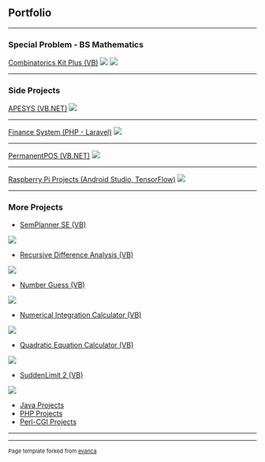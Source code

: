 ## Portfolio

---

### Special Problem - BS Mathematics 

[Combinatorics Kit Plus (VB)](/pdf/combinatorics_kit_plus.pdf)
<img src="images/combinatorics_tutor.png?raw=true"/>
<img src="images/combinatorics_kit.png?raw=true"/>

---

### Side Projects

[APESYS (VB.NET)](/sample_page)
<img src="images/apesys.png?raw=true"/>

---
[Finance System (PHP - Laravel)](http://example.com/)
<img src="images/finance.png?raw=true"/>

---
[PermanentPOS (VB.NET)](http://example.com/)
<img src="images/permanent_pos.png?raw=true"/>

---
[Raspberry Pi Projects (Android Studio, TensorFlow)](http://example.com/)
<img src="images/raspberrypi.png?raw=true"/>

---

### More Projects

- [SemPlanner SE (VB)](http://example.com/)
<img src="images/semplanner_se.png?raw=true"/>

- [Recursive Difference Analysis (VB)](http://example.com/)
<img src="images/recursive_diff.png?raw=true"/>

- [Number Guess (VB)](http://example.com/)
<img src="images/numguess.png?raw=true"/>

- [Numerical Integration Calculator (VB)](http://example.com/)
<img src="images/num_integration.png?raw=true"/>

- [Quadratic Equation Calculator (VB)](http://example.com/)
<img src="images/quadcalc.png?raw=true"/>

- [SuddenLimit 2 (VB)](http://example.com/)
<img src="images/suddenlimit2.png?raw=true"/>

- [Java Projects](http://example.com/)
- [PHP Projects](http://example.com/)
- [Perl-CGI Projects](http://example.com/)

---




---
<p style="font-size:11px">Page template forked from <a href="https://github.com/evanca/quick-portfolio">evanca</a></p>
<!-- Remove above link if you don't want to attibute -->
